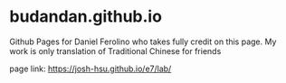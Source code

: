 # budandan.github.io
Github Pages for Daniel Ferolino who takes fully credit on this page.
My work is only translation of Traditional Chinese for friends

page link: https://josh-hsu.github.io/e7/lab/
